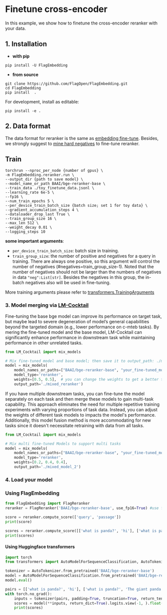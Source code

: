 # Finetune cross-encoder
In this example, we show how to finetune the cross-encoder reranker with your data.

## 1. Installation
* **with pip**
```
pip install -U FlagEmbedding
```

* **from source**
```
git clone https://github.com/FlagOpen/FlagEmbedding.git
cd FlagEmbedding
pip install  .
```
For development, install as editable:
```
pip install -e .
```
 

## 2. Data format

The data format for reranker is the same as [embedding fine-tune](https://github.com/FlagOpen/FlagEmbedding/tree/master/examples/finetune#data-format).
Besides, we strongly suggest to [mine hard negatives](https://github.com/FlagOpen/FlagEmbedding/tree/master/examples/finetune#hard-negatives) to fine-tune reranker.


## Train

```
torchrun --nproc_per_node {number of gpus} \
-m FlagEmbedding.reranker.run \
--output_dir {path to save model} \
--model_name_or_path BAAI/bge-reranker-base \
--train_data ./toy_finetune_data.jsonl \
--learning_rate 6e-5 \
--fp16 \
--num_train_epochs 5 \
--per_device_train_batch_size {batch size; set 1 for toy data} \
--gradient_accumulation_steps 4 \
--dataloader_drop_last True \
--train_group_size 16 \
--max_len 512 \
--weight_decay 0.01 \
--logging_steps 10 
```

**some important arguments**:
- `per_device_train_batch_size`: batch size in training. 
- `train_group_size`: the number of positive and negatives for a query in training.
There are always one positive, so this argument will control the number of negatives (#negatives=train_group_size-1).
Noted that the number of negatives should not be larger than the numbers of negatives in data `"neg":List[str]`.
Besides the negatives in this group, the in-batch negatives also will be used in fine-tuning.

More training arguments please refer to [transformers.TrainingArguments](https://huggingface.co/docs/transformers/main_classes/trainer#transformers.TrainingArguments)


### 3. Model merging via [LM-Cocktail](https://github.com/FlagOpen/FlagEmbedding/tree/master/LM_Cocktail)

Fine-tuning the base bge model can improve its performance on target task, but maybe lead to severe degeneration of model’s general capabilities beyond the targeted domain (e.g., lower performance on c-mteb tasks). 
By mering the fine-tuned model and the base model, LM-Cocktail can significantly enhance performance in downstream task
while maintaining performance in other unrelated tasks.

```python
from LM_Cocktail import mix_models

# Mix fine-tuned model and base model; then save it to output_path: ./mixed_reranker
model = mix_models(
    model_names_or_paths=["BAAI/bge-reranker-base", "your_fine-tuned_model"], 
    model_type='reranker', 
    weights=[0.5, 0.5],  # you can change the weights to get a better trade-off.
    output_path='./mixed_reranker')
```

If you have multiple downstream tasks, you can fine-tune the model separately on each task and then merge these models to gain multi-task capability. 
This approach eliminates the need for multiple repetitive training experiments with varying proportions of task data. 
Instead, you can adjust the weights of different task models to impacts the model's performance. 
Additionally, this model fusion method is more accommodating for new tasks since it doesn't necessitate retraining with data from all tasks.

```python
from LM_Cocktail import mix_models

# Mix multi fine-tuned Models to support multi tasks
model = mix_models(
    model_names_or_paths=["BAAI/bge-reranker-base", "your_fine-tuned_model_1", "your_fine-tuned_model_2"], 
    model_type='reranker', 
    weights=[0.2, 0.4, 0.4],
    output_path='./mixed_model_2')
```



### 4. Load your model

### Using FlagEmbedding

```python
from FlagEmbedding import FlagReranker
reranker = FlagReranker('BAAI/bge-reranker-base', use_fp16=True) #use fp16 can speed up computing

score = reranker.compute_score(['query', 'passage'])
print(score)

scores = reranker.compute_score([['what is panda?', 'hi'], ['what is panda?', 'The giant panda (Ailuropoda melanoleuca), sometimes called a panda bear or simply panda, is a bear species endemic to China.']])
print(scores)
```


#### Using Huggingface transformers

```python
import torch
from transformers import AutoModelForSequenceClassification, AutoTokenizer, BatchEncoding, PreTrainedTokenizerFast

tokenizer = AutoTokenizer.from_pretrained('BAAI/bge-reranker-base')
model = AutoModelForSequenceClassification.from_pretrained('BAAI/bge-reranker-base')
model.eval()

pairs = [['what is panda?', 'hi'], ['what is panda?', 'The giant panda (Ailuropoda melanoleuca), sometimes called a panda bear or simply panda, is a bear species endemic to China.']]
with torch.no_grad():
    inputs = tokenizer(pairs, padding=True, truncation=True, return_tensors='pt', max_length=512)
    scores = model(**inputs, return_dict=True).logits.view(-1, ).float()
    print(scores)
```